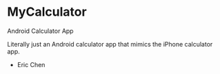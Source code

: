 # MyCalculator
Android Calculator App

Literally just an Android calculator app that mimics the iPhone calculator app.

- Eric Chen
